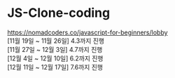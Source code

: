 # JS-Clone-coding

 https://nomadcoders.co/javascript-for-beginners/lobby<br>
[11월 19일 ~ 11월 26일] 4.3까지 진행<br>
[11월 27일 ~ 12월 3일] 4.7까지 진행<br>
[12월 4일 ~ 12월 10일] 6.2까지 진행<br>
[12월 11일 ~ 12월 17일] 7.6까지 진행<br>
